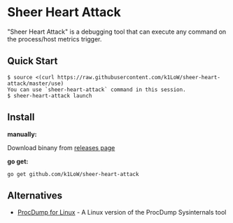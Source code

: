 # Sheer Heart Attack

"Sheer Heart Attack" is a debugging tool that can execute any command on the process/host metrics trigger.

## Quick Start

``` console
$ source <(curl https://raw.githubusercontent.com/k1LoW/sheer-heart-attack/master/use)
You can use `sheer-heart-attack` command in this session.
$ sheer-heart-attack launch
```

## Install

**manually:**

Download binany from [releases page](https://github.com/k1LoW/sheer-heart-attack/releases)

**go get:**

``` console
go get github.com/k1LoW/sheer-heart-attack
```

## Alternatives

- [ProcDump for Linux](https://github.com/Microsoft/ProcDump-for-Linux) - A Linux version of the ProcDump Sysinternals tool
